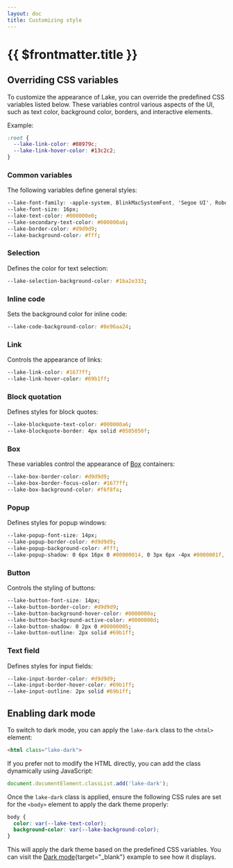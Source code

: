 ```yaml
---
layout: doc
title: Customizing style
---
```


# {{ $frontmatter.title }}

## Overriding CSS variables

To customize the appearance of Lake, you can override the predefined CSS variables listed below. These variables control various aspects of the UI, such as text color, background color, borders, and interactive elements.

Example:

```css
:root {
  --lake-link-color: #08979c;
  --lake-link-hover-color: #13c2c2;
}
```

### Common variables

The following variables define general styles:

```css
--lake-font-family: -apple-system, BlinkMacSystemFont, 'Segoe UI', Roboto, 'Helvetica Neue', Arial, 'Noto Sans', sans-serif;
--lake-font-size: 16px;
--lake-text-color: #000000e0;
--lake-secondary-text-color: #000000a6;
--lake-border-color: #d9d9d9;
--lake-background-color: #fff;
```

### Selection

Defines the color for text selection:

```css
--lake-selection-background-color: #1ba2e333;
```

### Inline code

Sets the background color for inline code:

```css
--lake-code-background-color: #8e96aa24;
```

### Link

Controls the appearance of links:

```css
--lake-link-color: #1677ff;
--lake-link-hover-color: #69b1ff;
```

### Block quotation

Defines styles for block quotes:

```css
--lake-blockquote-text-color: #000000a6;
--lake-blockquote-border: 4px solid #0505050f;
```

### Box

These variables control the appearance of [Box](./content-format.md#box) containers:

```css
--lake-box-border-color: #d9d9d9;
--lake-box-border-focus-color: #1677ff;
--lake-box-background-color: #f6f8fa;
```

### Popup

Defines styles for popup windows:

```css
--lake-popup-font-size: 14px;
--lake-popup-border-color: #d9d9d9;
--lake-popup-background-color: #fff;
--lake-popup-shadow: 0 6px 16px 0 #00000014, 0 3px 6px -4px #0000001f, 0 9px 28px 8px #0000000d;
```

### Button

Controls the styling of buttons:

```css
--lake-button-font-size: 14px;
--lake-button-border-color: #d9d9d9;
--lake-button-background-hover-color: #0000000a;
--lake-button-background-active-color: #0000000d;
--lake-button-shadow: 0 2px 0 #00000005;
--lake-button-outline: 2px solid #69b1ff;
```

### Text field

Defines styles for input fields:

```css
--lake-input-border-color: #d9d9d9;
--lake-input-border-hover-color: #69b1ff;
--lake-input-outline: 2px solid #69b1ff;
```


## Enabling dark mode

To switch to dark mode, you can apply the `lake-dark` class to the `<html>` element:

```html
<html class="lake-dark">
```

If you prefer not to modify the HTML directly, you can add the class dynamically using JavaScript:

```js
document.documentElement.classList.add('lake-dark');
```

Once the `lake-dark` class is applied, ensure the following CSS rules are set for the `<body>` element to apply the dark theme properly:

```css
body {
  color: var(--lake-text-color);
  background-color: var(--lake-background-color);
}
```

This will apply the dark theme based on the predefined CSS variables. You can visit the [Dark mode](/examples/dark){target="_blank"} example to see how it displays.
